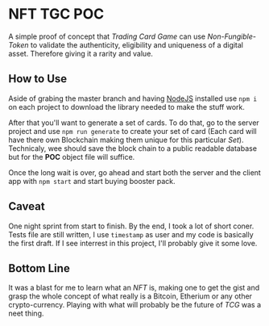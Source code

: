 # NFT TGC POC
A simple proof of concept that _Trading Card Game_ can use _Non-Fungible-Token_ to validate the authenticity, eligibility and uniqueness of a digital asset. Therefore giving it a rarity and value.

## How to Use
Aside of grabing the master branch and having [NodeJS](https://nodejs.dev/) installed use `npm i` on each project to download the library needed to make the stuff work.

After that you'll want to generate a set of cards. To do that, go to the server project and use `npm run generate` to create your set of card (Each card will have there own Blockchain making them unique for this particular _Set_). Technicaly, wee should save the block chain to a public readable database but for the __POC__ object file will suffice.

Once the long wait is over, go ahead and start both the server and the client app with `npm start` and start buying booster pack.

## Caveat
One night sprint from start to finish. By the end, I took a lot of short coner. Tests file are still written, I use `timestamp` as user and my code is basically the first draft. If I see interrest in this project, I'll probably give it some love.

## Bottom Line
It was a blast for me to learn what an _NFT_ is, making one to get the gist and grasp the whole concept of what really is a Bitcoin, Etherium or any other crypto-currency. Playing with what will probably be the future of _TCG_ was a neet thing.
